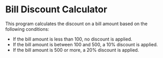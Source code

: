 # Bill Discount Calculator

This program calculates the discount on a bill amount based on the following conditions:
  -  If the bill amount is less than 100, no discount is applied.
  -  If the bill amount is between 100 and 500, a 10% discount is applied.
  -  If the bill amount is 500 or more, a 20% discount is applied.
